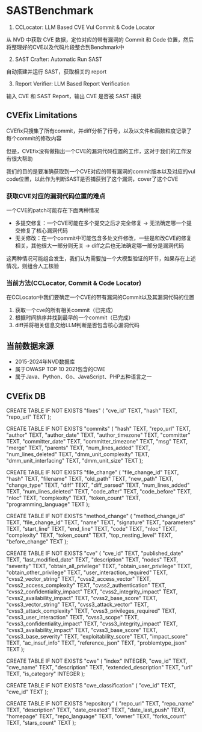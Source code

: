 # SASTBenchmark

1. CCLocator: LLM Based CVE Vul Commit & Code Locator

从 NVD 中获取 CVE 数据，定位对应的带有漏洞的 Commit 和 Code 位置，然后将整理好的CVE以及代码片段整合到Benchmark中

2. SAST Crafter: Automatic Run SAST

自动搭建并运行 SAST，获取相关的 report

3. Report Verifier: LLM Based Report Verification

输入 CVE 和 SAST Report，输出 CVE 是否被 SAST 捕获

## CVEfix Limitations

CVEfix只搜集了所有commit，并diff分析了行号，以及以文件和函数粒度记录了每个commit的修改内容

但是，CVEfix没有做指出一个CVE的漏洞代码位置的工作，这对于我们的工作没有很大帮助

我们的目的是要准确获取到一个CVE对应的带有漏洞的commit版本以及对应的vul code位置，以此作为判断SAST是否捕获到了这个漏洞，cover了这个CVE

### 获取CVE对应的漏洞代码位置的难点

一个CVE的patch可能存在下面两种情况

- 多提交修复：一个CVE可能在多个提交之后才完全修复 -> 无法确定哪一个提交修复了核心漏洞代码
- 无关修改：在一个commit中可能包含多处文件修改，一些是和改CVE的修复相关，其他很大一部分则无关 -> diff之后也无法确定哪一部分是漏洞代码

这两种情况可能组合发生，我们认为需要加一个大模型验证的环节，如果存在上述情况，则组合人工核验

### 当前方法(CCLocator, Commit & Code Locator)

在CCLocator中我们要确定一个CVE的带有漏洞的Commit以及其漏洞代码的位置

1. 获取一个cve的所有相关commit（已完成）
2. 根据时间排序并找到最早的一个commit（已完成）
3. diff并将相关信息交给LLM判断是否包含核心漏洞代码

## 当前数据来源
- 2015-2024年NVD数据库
- 属于OWASP TOP 10 2021包含的CWE
- 属于Java、Python、Go、JavaScript、PHP五种语言之一

## CVEfix DB

CREATE TABLE IF NOT EXISTS "fixes" (
"cve_id" TEXT,
  "hash" TEXT,
  "repo_url" TEXT
);

CREATE TABLE IF NOT EXISTS "commits" (
"hash" TEXT,
  "repo_url" TEXT,
  "author" TEXT,
  "author_date" TEXT,
  "author_timezone" TEXT,
  "committer" TEXT,
  "committer_date" TEXT,
  "committer_timezone" TEXT,
  "msg" TEXT,
  "merge" TEXT,
  "parents" TEXT,
  "num_lines_added" TEXT,
  "num_lines_deleted" TEXT,
  "dmm_unit_complexity" TEXT,
  "dmm_unit_interfacing" TEXT,
  "dmm_unit_size" TEXT
);

CREATE TABLE IF NOT EXISTS "file_change" (
"file_change_id" TEXT,
  "hash" TEXT,
  "filename" TEXT,
  "old_path" TEXT,
  "new_path" TEXT,
  "change_type" TEXT,
  "diff" TEXT,
  "diff_parsed" TEXT,
  "num_lines_added" TEXT,
  "num_lines_deleted" TEXT,
  "code_after" TEXT,
  "code_before" TEXT,
  "nloc" TEXT,
  "complexity" TEXT,
  "token_count" TEXT,
  "programming_language" TEXT
);

CREATE TABLE IF NOT EXISTS "method_change" (
"method_change_id" TEXT,
  "file_change_id" TEXT,
  "name" TEXT,
  "signature" TEXT,
  "parameters" TEXT,
  "start_line" TEXT,
  "end_line" TEXT,
  "code" TEXT,
  "nloc" TEXT,
  "complexity" TEXT,
  "token_count" TEXT,
  "top_nesting_level" TEXT,
  "before_change" TEXT
);

CREATE TABLE IF NOT EXISTS "cve" (
"cve_id" TEXT,
  "published_date" TEXT,
  "last_modified_date" TEXT,
  "description" TEXT,
  "nodes" TEXT,
  "severity" TEXT,
  "obtain_all_privilege" TEXT,
  "obtain_user_privilege" TEXT,
  "obtain_other_privilege" TEXT,
  "user_interaction_required" TEXT,
  "cvss2_vector_string" TEXT,
  "cvss2_access_vector" TEXT,
  "cvss2_access_complexity" TEXT,
  "cvss2_authentication" TEXT,
  "cvss2_confidentiality_impact" TEXT,
  "cvss2_integrity_impact" TEXT,
  "cvss2_availability_impact" TEXT,
  "cvss2_base_score" TEXT,
  "cvss3_vector_string" TEXT,
  "cvss3_attack_vector" TEXT,
  "cvss3_attack_complexity" TEXT,
  "cvss3_privileges_required" TEXT,
  "cvss3_user_interaction" TEXT,
  "cvss3_scope" TEXT,
  "cvss3_confidentiality_impact" TEXT,
  "cvss3_integrity_impact" TEXT,
  "cvss3_availability_impact" TEXT,
  "cvss3_base_score" TEXT,
  "cvss3_base_severity" TEXT,
  "exploitability_score" TEXT,
  "impact_score" TEXT,
  "ac_insuf_info" TEXT,
  "reference_json" TEXT,
  "problemtype_json" TEXT
);

CREATE TABLE IF NOT EXISTS "cwe" (
"index" INTEGER,
  "cwe_id" TEXT,
  "cwe_name" TEXT,
  "description" TEXT,
  "extended_description" TEXT,
  "url" TEXT,
  "is_category" INTEGER
);

CREATE TABLE IF NOT EXISTS "cwe_classification" (
"cve_id" TEXT,
  "cwe_id" TEXT
);

CREATE TABLE IF NOT EXISTS "repository" (
"repo_url" TEXT,
  "repo_name" TEXT,
  "description" TEXT,
  "date_created" TEXT,
  "date_last_push" TEXT,
  "homepage" TEXT,
  "repo_language" TEXT,
  "owner" TEXT,
  "forks_count" TEXT,
  "stars_count" TEXT
);